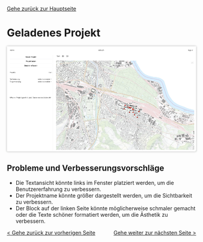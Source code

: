 [Gehe zurück zur Hauptseite](index.html)

# Geladenes Projekt

<img src="screenshots/current_project.png" alt="geladenes-Projekt" style="max-width: 100%; box-shadow: 0 0 5px rgba(0, 0, 0, 0.3);">

## Probleme und Verbesserungsvorschläge

- Die Textansicht könnte links im Fenster platziert werden, um die Benutzererfahrung zu verbessern.
- Der Projektname könnte größer dargestellt werden, um die Sichtbarkeit zu verbessern.
- Der Block auf der linken Seite könnte möglicherweise schmaler gemacht oder die Texte schöner formatiert werden, um die Ästhetik zu verbessern.

<div style="text-align: left; float: left;"><a href="capture_session.html">< Gehe zurück zur vorherigen Seite</a></div>
<div style="text-align: right; float: right;"><a href="logout.html">Gehe weiter zur nächsten Seite ></a></div>
